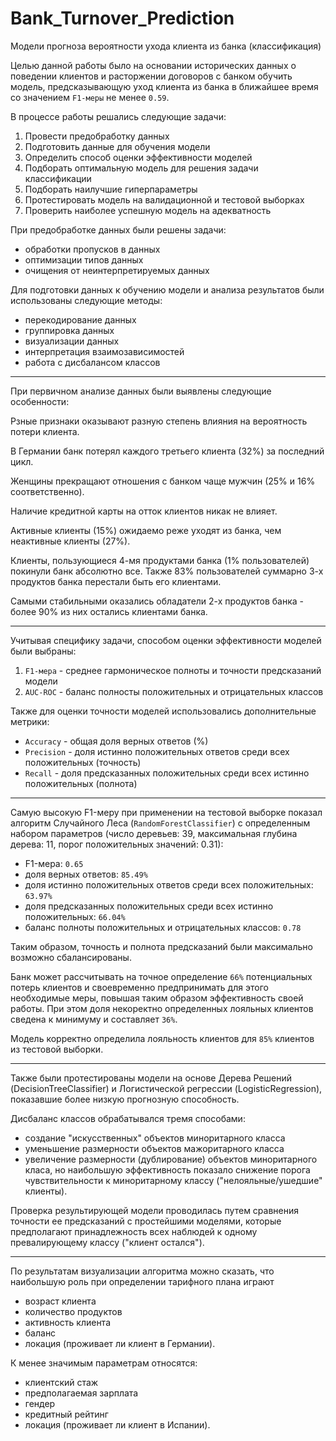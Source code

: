 # Bank_Turnover_Prediction
Модели прогноза вероятности ухода клиента из банка (классификация)

Целью данной работы было на основании исторических данных о поведении клиентов и расторжении договоров с банком обучить модель, предсказывающую уход клиента из банка в ближайшее время со значением `F1-меры` не менее `0.59`.

В процессе работы решались следующие задачи:

1. Провести предобработку данных
2. Подготовить данные для обучения модели
3. Определить способ оценки эффективности моделей
4. Подборать оптимальную модель для решения задачи классификации
4. Подборать наилучшие гиперпараметры
5. Протестировать модель на валидационной и тестовой выборках
6. Проверить наиболее успешную модель на адекватность

При предобработке данных были решены задачи:
- обработки пропусков в данных
- оптимизации типов данных
- очищения от неинтерпретируемых данных

Для подготовки данных к обучению модели и анализа результатов были использованы следующие методы:
- перекодирование данных
- группировка данных
- визуализации данных
- интерпретация взаимозависимостей
- работа с дисбалансом классов

_________________

При первичном анализе данных были выявлены следующие особенности:

Рзные признаки оказывают разную степень влияния на вероятность потери клиента.

В Германии банк потерял каждого третьего клиента (32%) за последний цикл.

Женщины прекращают отношения с банком чаще мужчин (25% и 16% соответственно).

Наличие кредитной карты на отток клиентов никак не влияет.

Активные клиенты (15%) ожидаемо реже уходят из банка, чем неактивные клиенты (27%).

Клиенты, пользующиеся 4-мя продуктами банка (1% пользователей) покинули банк абсолютно все. Также 83% пользователей суммарно 3-х продуктов банка перестали быть его клиентами.

Самыми стабильными оказались обладатели 2-х продуктов банка - более 90% из них остались клиентами банка.

____________________________

Учитывая специфику задачи, способом оценки эффективности моделей были выбраны:
1. `F1-мера` - среднее гармоническое полноты и точности предсказаний модели
2. `AUC-ROC` - баланс полносты положительных и отрицательных классов

Также для оценки точности моделей использовались дополнительные метрики:
- `Accuracy` - общая доля верных ответов (%)
- `Precision` - доля истинно положительных ответов среди всех положительных (точность)
- `Recall` - доля предсказанных положительных среди всех истинно положительных (полнота)
___________________________

Самую высокую F1-меру при применении на тестовой выборке показал алгоритм Случайного Леса (`RandomForestClassifier`) с определенным набором параметров (число деревьев: 39, максимальная глубина дерева: 11, порог положительных значений: 0.31):
- F1-мера: `0.65`
- доля верных ответов: `85.49%`
- доля истинно положительных ответов среди всех положительных: `63.97%`
- доля предсказанных положительных среди всех истинно положительных: `66.04%`
- баланс полноты положительных и отрицательных классов: `0.78`

Таким образом, точность и полнота предсказаний были максимально возможно сбалансированы.

Банк может рассчитывать на точное определение `66%` потенциальных потерь клиентов и своевременно предпринимать для этого необходимые меры, повышая таким образом эффективность своей работы. При этом доля некоректно определенных лояльных клиентов сведена к минимуму и составляет `36%`.

Модель корректно определила лояльность клиентов для `85%` клиентов из тестовой выборки.

__________________

Также были протестированы модели на основе Дерева Решений (DecisionTreeClassifier) и Логистической регрессии (LogisticRegression), показавшие более низкую прогнозную способность.

Дисбаланс классов обрабатывался тремя способами:
- создание "искусственных" объектов миноритарного класса
- уменьшение размерности объектов мажоритарного класса
- увеличение размерности (дублирование) объектов миноритарного класа, 
но наибольшую эффективность показало снижение порога чувствительности к миноритарному классу ("нелояльные/ушедшие" клиенты).

Проверка результирующей модели проводилась путем сравнения точности ее предсказаний с простейшими моделями, которые предполагают принадлежность всех наблюдей к одному превалирующему классу ("клиент остался").
______________________________

По результатам визуализации алгоритма можно сказать, что наибольшую роль при определении тарифного плана играют
- возраст клиента
- количество продуктов
- активность клиента
- баланс
- локация (проживает ли клиент в Германии).

К менее значимым параметрам относятся: 
- клиентский стаж
- предполагаемая зарплата
- гендер
- кредитный рейтинг
- локация (проживает ли клиент в Испании).
